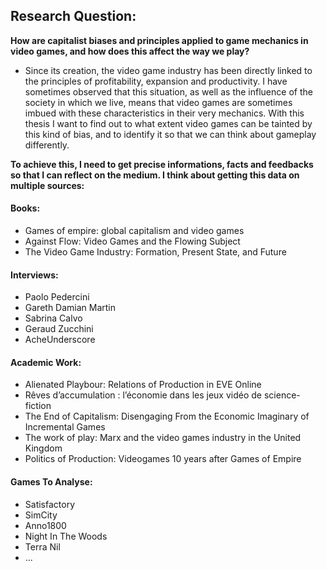 
## Research Question: 

**How are capitalist biases and principles applied to game mechanics in video games, and how does this affect the way we play?**

- Since its creation, the video game industry has been directly linked to the principles of profitability, expansion and productivity. I have sometimes observed that this situation, as well as the influence of the society in which we live, means that video games are sometimes imbued with these characteristics in their very mechanics. With this thesis I want to find out to what extent video games can be tainted by this kind of bias, and to identify it so that we can think about gameplay differently.


**To achieve this, I need to get precise informations, facts and feedbacks so that I can reflect on the medium. I think about getting this data on multiple sources:**

#### Books:
- Games of empire: global capitalism and video games
- Against Flow: Video Games and the Flowing Subject
- The Video Game Industry: Formation, Present State, and Future
#### Interviews:
- Paolo Pedercini
- Gareth Damian Martin
- Sabrina Calvo
- Geraud Zucchini
- AcheUnderscore

#### Academic Work:
- Alienated Playbour: Relations of Production in EVE Online
- Rêves d’accumulation : l’économie dans les jeux vidéo de science-fiction
- The End of Capitalism: Disengaging From the Economic Imaginary of Incremental Games
- The work of play: Marx and the video games industry in the United Kingdom
- Politics of Production: Videogames 10 years after Games of Empire

#### Games To Analyse:

- Satisfactory
- SimCity
- Anno1800
- Night In The Woods
- Terra Nil
- ...